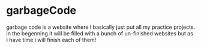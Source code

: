 # garbageCode
garbage code is a website where I basically just put all my practice projects.
in the begenning it will be filled with a bunch of un-finished websites but as I have time i will finish each of them!
